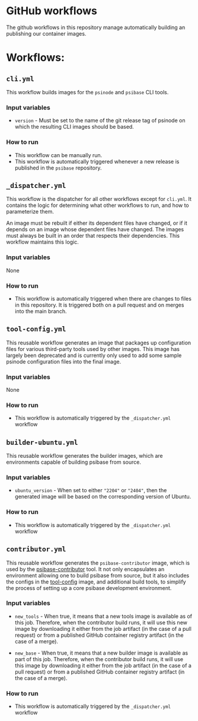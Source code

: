 # GitHub workflows

The github workflows in this repository manage automatically building an publishing our container images.

# Workflows:

## `cli.yml`

This workflow builds images for the `psinode` and `psibase` CLI tools. 

### Input variables

* `version` - Must be set to the name of the git release tag of psinode on which the resulting CLI images should be based. 

### How to run

* This workflow can be manually run.
* This workflow is automatically triggered whenever a new release is published in the `psibase` repository.

## `_dispatcher.yml`

This workflow is the dispatcher for all other workflows except for `cli.yml`. It contains the logic for determining what other workflows to run, and how to parameterize them.

An image must be rebuilt if either its dependent files have changed, or if it depends on an image whose dependent files have changed. The images must always be built in an order that respects their dependencies. This workflow maintains this logic.

### Input variables

None

### How to run

* This workflow is automatically triggered when there are changes to files in this repository. It is triggered both on a pull request and on merges into the main branch.

## `tool-config.yml`

This reusable workflow generates an image that packages up configuration files for various third-party tools used by other images. This image has largely been deprecated and is currently only used to add some sample psinode configuration files into the final image.

### Input variables

None

### How to run

* This workflow is automatically triggered by the `_dispatcher.yml` workflow

## `builder-ubuntu.yml`

This reusable workflow generates the builder images, which are environments capable of building psibase from source. 

### Input variables

* `ubuntu_version` - When set to either `"2204"` or `"2404"`, then the generated image will be based on the corresponding version of Ubuntu.

### How to run

* This workflow is automatically triggered by the `_dispatcher.yml` workflow

## `contributor.yml`

This reusable workflow generates the `psibase-contributor` image, which is used by the [psibase-contributor](https://github.com/gofractally/psibase-contributor/blob/main/.devcontainer/docker-compose.yml#L4) tool. It not only encapsulates an environment allowing one to build psibase from source, but it also includes the configs in the [tool-config](#tool-configyml) image, and additional build tools, to simplify the process of setting up a core psibase development environment.

### Input variables

* `new_tools` - When true, it means that a new tools image is available as of this job. Therefore, when the contributor build runs, it will use this new image by downloading it either from the job artifact (in the case of a pull request) or from a published GitHub container registry artifact (in the case of a merge).

* `new_base` - When true, it means that a new builder image is available as part of this job. Therefore, when the contributor build runs, it will use this image by downloading it either from the job artifact (in the case of a pull request) or from a published GitHub container registry artifact (in the case of a merge).

### How to run

* This workflow is automatically triggered by the `_dispatcher.yml` workflow
